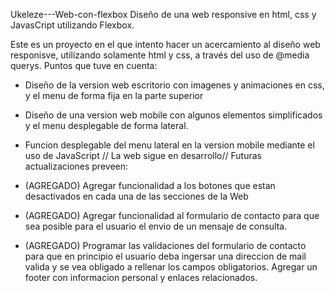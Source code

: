 Ukeleze---Web-con-flexbox
Diseño de una web responsive en html, css y JavasCript utilizando Flexbox.

Este es un proyecto en el que intento hacer un acercamiento al diseño web responisve, utilizando solamente html y css, a través del uso de @media querys. Puntos que tuve en cuenta:

- Diseño de la version web escritorio con imagenes y animaciones en css, y el menu de forma fija en la parte superior
- Diseño de una version web mobile con algunos elementos simplificados y el menu desplegable de forma lateral.
- Funcion desplegable del menu lateral en la version mobile mediante el uso de JavaScript
// La web sigue en desarrollo// Futuras actualizaciones preveen:

- (AGREGADO) Agregar funcionalidad a los botones que estan desactivados en cada una de las secciones de la Web
- (AGREGADO) Agregar funcionalidad al formulario de contacto para que sea posible para el usuario el envio de un mensaje de consulta.
- (AGREGADO) Programar las validaciones del formulario de contacto para que en principio el usuario deba ingersar una direccion de mail valida y se vea obligado a rellenar los campos obligatorios.
Agregar un footer con informacion personal y enlaces relacionados.
